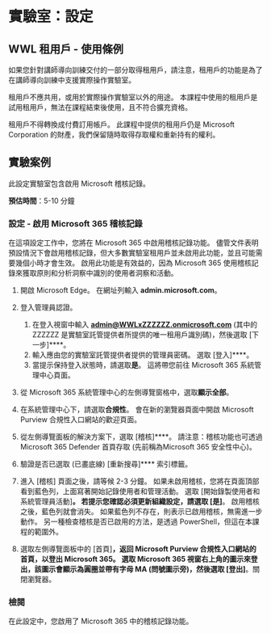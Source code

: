<!---
---
實驗室：標題：「設定」
---
--->

# 實驗室：設定

## WWL 租用戶 - 使用條例
如果您針對講師導向訓練交付的一部分取得租用戶，請注意，租用戶的功能是為了在講師導向訓練中支援實際操作實驗室。

租用戶不應共用，或用於實際操作實驗室以外的用途。 本課程中使用的租用戶是試用租用戶，無法在課程結束後使用，且不符合擴充資格。

租用戶不得轉換成付費訂用帳戶。 此課程中提供的租用戶仍是 Microsoft Corporation 的財產，我們保留隨時取得存取權和重新持有的權利。

## 實驗案例

此設定實驗室包含啟用 Microsoft 稽核記錄。

**預估時間**：5-10 分鐘

### 設定 - 啟用 Microsoft 365 稽核記錄

在這項設定工作中，您將在 Microsoft 365 中啟用稽核記錄功能。  儘管文件表明預設情況下會啟用稽核記錄，但大多數實驗室租用戶並未啟用此功能，並且可能需要幾個小時才會生效。  啟用此功能是有效益的，因為 Microsoft 365 使用稽核記錄來獲取原則和分析洞察中識別的使用者洞察和活動。

1. 開啟 Microsoft Edge。 在網址列輸入 **admin.microsoft.com**。

1. 登入管理員認證。
    1. 在登入視窗中輸入 **admin@WWLxZZZZZZ.onmicrosoft.com** (其中的 ZZZZZZ  是實驗室託管提供者所提供的唯一租用戶識別碼)，然後選取 [下一步]****。
    1. 輸入應由您的實驗室託管提供者提供的管理員密碼。 選取 [登入]****。
    1. 當提示保持登入狀態時，請選取**是**。 這將帶您前往 Microsoft 365 系統管理中心頁面。

1. 從 Microsoft 365 系統管理中心的左側導覽窗格中，選取**顯示全部**。

1. 在系統管理中心下，請選取**合規性**。  會在新的瀏覽器頁面中開啟 Microsoft Purview 合規性入口網站的歡迎頁面。  

1. 從左側導覽面板的解決方案下，選取 [稽核]****。  請注意：稽核功能也可透過 Microsoft 365 Defender 首頁存取 (先前稱為Microsoft 365 安全性中心)。

1. 驗證是否已選取 (已畫底線) [重新搜尋]**** 索引標籤。

1. 進入 [稽核] 頁面之後，請等候 2-3 分鐘。  如果未啟用稽核，您將在頁面頂部看到藍色列，上面寫著開始記錄使用者和管理活動。  選取 [開始錄製使用者和系統管理員活動]****。  若提示您確認必須更新組織設定，請選取 [是]****。 啟用稽核之後，藍色列就會消失。  如果藍色列不存在，則表示已啟用稽核，無需進一步動作。  另一種檢查稽核是否已啟用的方法，是透過 PowerShell，但這在本課程的範圍外。

1. 選取左側導覽面板中的 [首頁]****，返回 Microsoft Purview 合規性入口網站的首頁，以登出 Microsoft 365。 選取 Microsoft 365 視窗右上角的圖示來登出，該圖示會顯示為圓圈並帶有字母 MA (問號圖示旁)，然後選取 [登出]****。關閉瀏覽器。

### 檢閱

在此設定中，您啟用了 Microsoft 365 中的稽核記錄功能。
